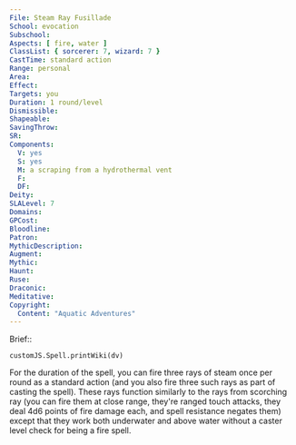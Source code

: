 ```yaml
---
File: Steam Ray Fusillade
School: evocation
Subschool: 
Aspects: [ fire, water ]
ClassList: { sorcerer: 7, wizard: 7 }
CastTime: standard action
Range: personal
Area: 
Effect: 
Targets: you
Duration: 1 round/level
Dismissible: 
Shapeable: 
SavingThrow: 
SR: 
Components:
  V: yes
  S: yes
  M: a scraping from a hydrothermal vent
  F: 
  DF: 
Deity: 
SLALevel: 7
Domains: 
GPCost: 
Bloodline: 
Patron: 
MythicDescription: 
Augment: 
Mythic: 
Haunt: 
Ruse: 
Draconic: 
Meditative: 
Copyright:
  Content: "Aquatic Adventures"
---
```

Brief:: 

```dataviewjs
customJS.Spell.printWiki(dv)
```

For the duration of the spell, you can fire three rays of steam once per round as a standard action (and you also fire three such rays as part of casting the spell). These rays function similarly to the rays from scorching ray (you can fire them at close range, they're ranged touch attacks, they deal 4d6 points of fire damage each, and spell resistance negates  them) except that they work both underwater and above water without a caster level check for being a fire spell.

